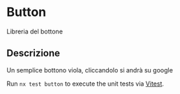 # Button

Libreria del bottone

## Descrizione

Un semplice bottono viola, cliccandolo si andrà su google 


Run `nx test button` to execute the unit tests via [Vitest](https://vitest.dev/).
